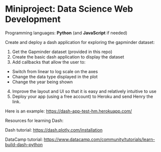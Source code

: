 # Miniproject: Data Science Web Development

Programming languages: **Python** (and **JavaScript** if needed)

Create and deploy a dash application for exploring the gapminder dataset:

1. Get the Gapminder dataset (provided in this repo)
2. Create the basic dash application to display the dataset
3. Add callbacks that allow the user to:
- Switch from linear to log scale on the axes
- Change the data type displayed in the plot
- Change the year being shown
4. Improve the layout and UI so that it is easy and relatively intuitive to use
5. Deploy your app (using a free account) to Heroku and send Henry the link. 

Here is an example: https://dash-app-test-hm.herokuapp.com/

Resources for learning Dash:

Dash tutorial: https://dash.plotly.com/installation

DataCamp tutorial: https://www.datacamp.com/community/tutorials/learn-build-dash-python
